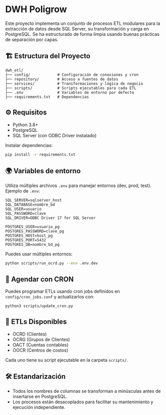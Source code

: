 
# DWH Poligrow

Este proyecto implementa un conjunto de procesos ETL modulares para la extracción de datos desde SQL Server, su transformación y carga en PostgreSQL. Se ha estructurado de forma limpia usando buenas prácticas de separación por capas.

## 🏗️ Estructura del Proyecto

```
dwh_etl/
├── config/            # Configuración de conexiones y cron
├── repository/        # Acceso a fuentes de datos
├── services/          # Transformaciones y lógica de negocio
├── scripts/           # Scripts ejecutables para cada ETL
├── .env               # Variables de entorno por defecto
├── requirements.txt   # Dependencias
```

## ⚙️ Requisitos

- Python 3.8+
- PostgreSQL
- SQL Server (con ODBC Driver instalado)

Instalar dependencias:

```bash
pip install -r requirements.txt
```

## 🌍 Variables de entorno

Utiliza múltiples archivos `.env` para manejar entornos (dev, prod, test). Ejemplo de `.env`:

```env
SQL_SERVER=sqlserver_host
SQL_DATABASE=nombre_bd
SQL_USER=usuario
SQL_PASSWORD=clave
SQL_DRIVER=ODBC Driver 17 for SQL Server

POSTGRES_USER=usuario_pg
POSTGRES_PASSWORD=clave_pg
POSTGRES_HOST=host_pg
POSTGRES_PORT=5432
POSTGRES_DB=nombre_bd_pg
```

Puedes usar múltiples entornos:

```bash
python scripts/run_ocrd.py --env .env.dev
```

## 📅 Agendar con CRON

Puedes programar ETLs usando cron jobs definidos en `config/cron_jobs.conf` y actualizarlos con:

```bash
python3 scripts/update_cron.py
```

## 🧪 ETLs Disponibles

- OCRD (Clientes)
- OCRG (Grupos de Clientes)
- OACT (Cuentas contables)
- OOCR (Centros de costos)

Cada uno tiene su script ejecutable en la carpeta `scripts/`.

## 🛠️ Estandarización

- Todos los nombres de columnas se transforman a minúsculas antes de insertarse en PostgreSQL.
- Los procesos están desacoplados para facilitar su mantenimiento y ejecución independiente.

